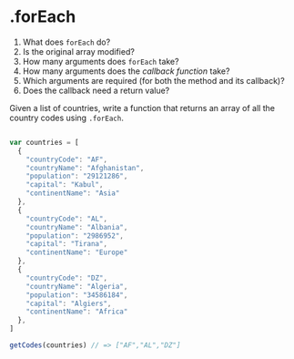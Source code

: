 # .forEach

1. What does `forEach` do?
2. Is the original array modified?
3. How many arguments does `forEach` take?
4. How many arguments does the _callback function_ take?
5. Which arguments are required (for both the method and its callback)?
6. Does the callback need a return value?


Given a list of countries, write a function that returns an array of all the country codes using `.forEach`.

```javascript

var countries = [
  {
    "countryCode": "AF",
    "countryName": "Afghanistan",
    "population": "29121286",
    "capital": "Kabul",
    "continentName": "Asia"
  },
  {
    "countryCode": "AL",
    "countryName": "Albania",
    "population": "2986952",
    "capital": "Tirana",
    "continentName": "Europe"
  },
  {
    "countryCode": "DZ",
    "countryName": "Algeria",
    "population": "34586184",
    "capital": "Algiers",
    "continentName": "Africa"
  },
]

getCodes(countries) // => ["AF","AL","DZ"]

```
